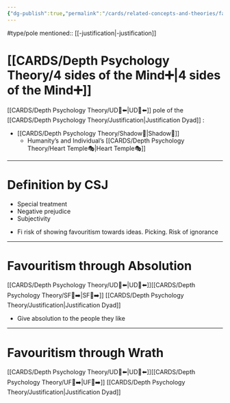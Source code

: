 ```yaml
---
{"dg-publish":true,"permalink":"/cards/related-concepts-and-theories/favouritism/","noteIcon":"1","created":"2023-01-17T22:00:04.460+01:00","updated":"2023-06-22T21:01:14.186+02:00"}
---
```


#type/pole 
mentioned:: [[-justification\|-justification]] 
# [[CARDS/Depth Psychology Theory/4 sides of the Mind➕\|4 sides of the Mind➕]]
[[CARDS/Depth Psychology Theory/UD👥⬅️\|UD👥⬅️]] pole of the [[CARDS/Depth Psychology Theory/Justification\|Justification Dyad]]  :
- [[CARDS/Depth Psychology Theory/Shadow👥\|Shadow👥]] 
	- Humanity’s and Individual’s [[CARDS/Depth Psychology Theory/Heart Temple🎭\|Heart Temple🎭]] 
---
# Definition by CSJ 
- Special treatment 
- Negative prejudice 
- Subjectivity 

<div class="transclusion internal-embed is-loaded"><div class="markdown-embed">



- Fi risk of showing favouritism towards ideas. Picking. Risk of ignorance 

</div></div>

---
# Favouritism through Absolution 
[[CARDS/Depth Psychology Theory/UD👥⬅️\|UD👥⬅️]][[CARDS/Depth Psychology Theory/SF🤸➡️\|SF🤸➡️]] [[CARDS/Depth Psychology Theory/Justification\|Justification Dyad]] 
- Give absolution to the people they like 
---
# Favouritism through Wrath 
[[CARDS/Depth Psychology Theory/UD👥⬅️\|UD👥⬅️]][[CARDS/Depth Psychology Theory/UF👥➡️\|UF👥➡️]] [[CARDS/Depth Psychology Theory/Justification\|Justification Dyad]] 